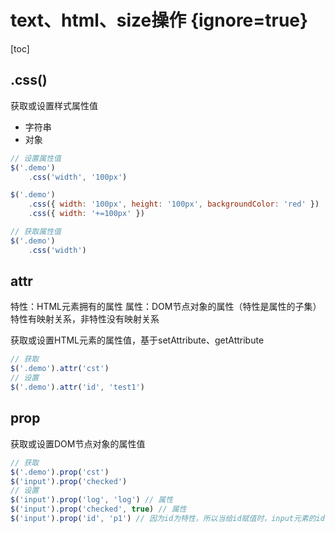 # text、html、size操作 {ignore=true}

[toc]

## .css()

获取或设置样式属性值

- 字符串
- 对象

```javascript
// 设置属性值
$('.demo')
    .css('width', '100px')

$('.demo')
    .css({ width: '100px', height: '100px', backgroundColor: 'red' })
    .css({ width: '+=100px' })

// 获取属性值
$('.demo')
    .css('width')
```

## attr

特性：HTML元素拥有的属性
属性：DOM节点对象的属性（特性是属性的子集）
特性有映射关系，非特性没有映射关系

获取或设置HTML元素的属性值，基于setAttribute、getAttribute

```javascript
// 获取
$('.demo').attr('cst')
// 设置
$('.demo').attr('id', 'test1')
```

## prop

获取或设置DOM节点对象的属性值

```javascript
// 获取
$('.demo').prop('cst')
$('input').prop('checked')
// 设置
$('input').prop('log', 'log') // 属性
$('input').prop('checked', true) // 属性
$('input').prop('id', 'p1') // 因为id为特性，所以当给id赋值时，input元素的id值也会修改
```

